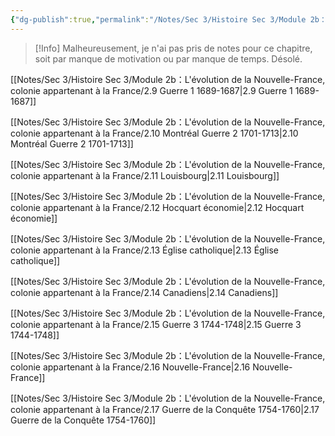 ```yaml
---
{"dg-publish":true,"permalink":"/Notes/Sec 3/Histoire Sec 3/Module 2b：L'évolution de la Nouvelle-France, colonie appartenant à la France/"}
---
```


>[!Info] Malheureusement, je n'ai pas pris de notes pour ce chapitre, soit par manque de motivation ou par manque de temps. Désolé.


[[Notes/Sec 3/Histoire Sec 3/Module 2b：L'évolution de la Nouvelle-France, colonie appartenant à la France/2.9 Guerre 1 1689-1687\|2.9 Guerre 1 1689-1687]]

[[Notes/Sec 3/Histoire Sec 3/Module 2b：L'évolution de la Nouvelle-France, colonie appartenant à la France/2.10 Montréal Guerre 2  1701-1713\|2.10 Montréal Guerre 2  1701-1713]]

[[Notes/Sec 3/Histoire Sec 3/Module 2b：L'évolution de la Nouvelle-France, colonie appartenant à la France/2.11 Louisbourg\|2.11 Louisbourg]]

[[Notes/Sec 3/Histoire Sec 3/Module 2b：L'évolution de la Nouvelle-France, colonie appartenant à la France/2.12 Hocquart économie\|2.12 Hocquart économie]]

[[Notes/Sec 3/Histoire Sec 3/Module 2b：L'évolution de la Nouvelle-France, colonie appartenant à la France/2.13  Église catholique\|2.13  Église catholique]]

[[Notes/Sec 3/Histoire Sec 3/Module 2b：L'évolution de la Nouvelle-France, colonie appartenant à la France/2.14 Canadiens\|2.14 Canadiens]]

[[Notes/Sec 3/Histoire Sec 3/Module 2b：L'évolution de la Nouvelle-France, colonie appartenant à la France/2.15 Guerre 3 1744-1748\|2.15 Guerre 3 1744-1748]]

[[Notes/Sec 3/Histoire Sec 3/Module 2b：L'évolution de la Nouvelle-France, colonie appartenant à la France/2.16 Nouvelle-France\|2.16 Nouvelle-France]]

[[Notes/Sec 3/Histoire Sec 3/Module 2b：L'évolution de la Nouvelle-France, colonie appartenant à la France/2.17 Guerre de la Conquête 1754-1760\|2.17 Guerre de la Conquête 1754-1760]]

